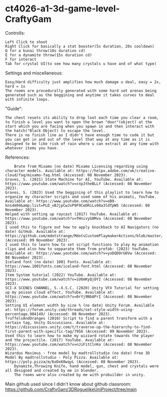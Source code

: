 # ct4026-a1-3d-game-level-CraftyGam
Controlls:

    Left Click to shoot
    Right Click for basically a stat booster(5s duration, 20s cooldown)
    Q for a kunai throw(10s duration cd)
    E for a dynamite throw(15s duration cd)
    F for interact
    Tab for crystal UI(to see how many crystals u have and of what type)
Settings and miscellaneous:

    Easy/Hard difficulty just amplifies how much damage u deal, easy = 2x, hard = 1x
    The rooms are procedurally generated with some hard set arenas being generated such as the beggining and anytime it takes curves to deal with infinite loops.

"Guide":

    The chest resets its ability to drop loot each time you clear a room, to finish a level you want to open the brown "door"(object) at the start which you are facing when you spawn in and then interact with the hatch("Black Object) to escape the level. 
    There is no finish line as I didn't have enough time to code it but you can get in and out of the level that way at any time as it is designed to be like risk of rain where u can extract at any time with whatever items you have.
    
References:
        
        Brute from Mixamo (no date) Mixamo Licensing regarding using character models. Available at: https://helpx.adobe.com/uk/creative-cloud/faq/mixamo-faq.html (Accessed: 08 November 2023). 
	Graves, S. (2021) State Machine for AI, YouTube. Available at: https://www.youtube.com/watch?v=cnpJtheBLLY (Accessed: 08 November 2023). 
	Graves, S. (2023) Used the beggining of this playlist to learn how to organize my character scripts and used some of his animati, YouTube. Available at: https://www.youtube.com/watch?v=oB9-kns4m94&amp;list=PLD_vBJjpCwJvP9F9CeDRiLs08a3ldTpW5 (Accessed: 08 November 2023). 
	Helped with setting up raycast (2017) YouTube. Available at: https://www.youtube.com/watch?v=THnivyG0Mvo (Accessed: 08 November 2023). 
	I used this to figure out how to apply knockback to AI Navigators (no date) GitHub. Available at: https://github.com/mdotstrange/MdotsCustomPlaymakerActions/blob/master/KnockbackAction.cs (Accessed: 09 November 2023). 
	I used this to learn how to set script functions to play my animation clips and also how to sepparate them from prefab: (2023) YouTube. Available at: https://www.youtube.com/watch?v=yoDQD9rG0Vw (Accessed: 08 November 2023). 
	Iceland font (no date) 1001 Fonts. Available at: https://www.1001fonts.com/iceland-font.html (Accessed: 08 November 2023). 
	Item System tutorial (2022) YouTube. Available at: https://www.youtube.com/watch?v=iU6mKyQjOYI (Accessed: 08 November 2023). 
	SCI-X SCENES CHANNEL, S.-X.S.C. (2020) Unity VFX Tutorial for setting up my poison cloud effect, YouTube. Available at: https://www.youtube.com/watch?v=0rYj9NbAPrI (Accessed: 08 November 2023). 
	Setting UI element width by size % (no date) Unity Forum. Available at: https://forum.unity.com/threads/set-style-width-using-percentage.984149/ (Accessed: 08 November 2023). 
	TruffelsAndOranges (2010) Script to find a parent transform with a certain tag, Unity Discussions. Available at: https://discussions.unity.com/t/traverse-up-the-hierarchy-to-find-first-parent-with-specific-tag/7956 (Accessed: 09 November 2023). 
	Used this to learn how to make my wizzard rotate towards the player and the projectile. (2017) YouTube. Available at: https://www.youtube.com/watch?v=nJiFitClnKo (Accessed: 08 November 2023). 
	Wizardus Maximus - free model by madtrollstudio (no date) Free 3D Model By madtrollstudio - Poly Pizza. Available at: https://poly.pizza/m/6oDxK0wqyL (Accessed: 08 November 2023). 
        Dynamite,Throwing Knife, hand model, gun, chest and crystals were all designed and created by me in blender.
        The rooms were also created by me with probuilder in unity.


Main github used since I didn't know about github classroom: https://github.com/CraftyGam/3DRoguelikeUniProject/tree/main
